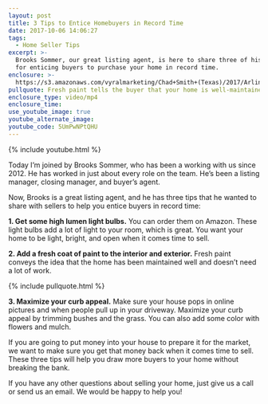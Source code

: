 ```yaml
---
layout: post
title: 3 Tips to Entice Homebuyers in Record Time
date: 2017-10-06 14:06:27
tags:
  - Home Seller Tips
excerpt: >-
  Brooks Sommer, our great listing agent, is here to share three of his top tips
  for enticing buyers to purchase your home in record time.
enclosure: >-
  https://s3.amazonaws.com/vyralmarketing/Chad+Smith+(Texas)/2017/Arlington+Real+Estate+Agent-+3+Tips+to+Entice+Buyers+in+Record+Time.mp4
pullquote: Fresh paint tells the buyer that your home is well-maintained.
enclosure_type: video/mp4
enclosure_time:
use_youtube_image: true
youtube_alternate_image:
youtube_code: 5UmPwNPtQHU
---
```



{% include youtube.html %}

Today I’m joined by Brooks Sommer, who has been a working with us since 2012. He has worked in just about every role on the team. He’s been a listing manager, closing manager, and buyer’s agent.&nbsp;

Now, Brooks is a great listing agent, and he has three tips that he wanted to share with sellers to help you entice buyers in record time:&nbsp;

**1. Get some high lumen light bulbs.** You can order them on Amazon. These light bulbs add a lot of light to your room, which is great. You want your home to be light, bright, and open when it comes time to sell.&nbsp;

**2. Add a fresh coat of paint to the interior and exterior.** Fresh paint conveys the idea that the home has been maintained well and doesn’t need a lot of work.&nbsp;

{% include pullquote.html %}

**3. Maximize your curb appeal.** Make sure your house pops in online pictures and when people pull up in your driveway. Maximize your curb appeal by trimming bushes and the grass. You can also add some color with flowers and mulch.&nbsp;

If you are going to put money into your house to prepare it for the market, we want to make sure you get that money back when it comes time to sell. These three tips will help you draw more buyers to your home without breaking the bank.&nbsp;

If you have any other questions about selling your home, just give us a call or send us an email. We would be happy to help you!